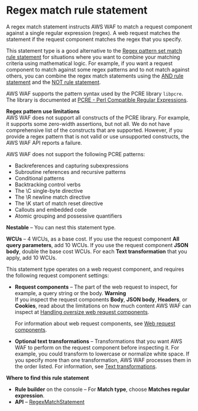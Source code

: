# Regex match rule statement<a name="waf-rule-statement-type-regex-match"></a>

A regex match statement instructs AWS WAF to match a request component against a single regular expression \(regex\)\. A web request matches the statement if the request component matches the regex that you specify\. 

This statement type is a good alternative to the [Regex pattern set match rule statement](waf-rule-statement-type-regex-pattern-set-match.md) for situations where you want to combine your matching criteria using mathematical logic\. For example, if you want a request component to match against some regex patterns and to not match against others, you can combine the regex match statements using the [AND rule statement](waf-rule-statement-type-and.md) and the [NOT rule statement](waf-rule-statement-type-not.md)\. 

AWS WAF supports the pattern syntax used by the PCRE library `libpcre`\. The library is documented at [PCRE \- Perl Compatible Regular Expressions](http://www.pcre.org/)\. 

**Regex pattern use limitations**  
AWS WAF does not support all constructs of the PCRE library\. For example, it supports some zero\-width assertions, but not all\. We do not have comprehensive list of the constructs that are supported\. However, if you provide a regex pattern that is not valid or use unsupported constructs, the AWS WAF API reports a failure\. 

AWS WAF does not support the following PCRE patterns: 
+ Backreferences and capturing subexpressions
+ Subroutine references and recursive patterns
+ Conditional patterns
+ Backtracking control verbs
+ The \\C single\-byte directive
+ The \\R newline match directive
+ The \\K start of match reset directive
+ Callouts and embedded code
+ Atomic grouping and possessive quantifiers

**Nestable** – You can nest this statement type\. 

**WCUs** – 4 WCUs, as a base cost\. If you use the request component **All query parameters**, add 10 WCUs\. If you use the request component **JSON body**, double the base cost WCUs\. For each **Text transformation** that you apply, add 10 WCUs\.

This statement type operates on a web request component, and requires the following request component settings: 
+ **Request components** – The part of the web request to inspect, for example, a query string or the body\.
**Warning**  
If you inspect the request components **Body**, **JSON body**, **Headers**, or **Cookies**, read about the limitations on how much content AWS WAF can inspect at [Handling oversize web request components](waf-oversize-request-components.md)\. 

  For information about web request components, see [Web request components](waf-rule-statement-fields.md)\.
+ **Optional text transformations** – Transformations that you want AWS WAF to perform on the request component before inspecting it\. For example, you could transform to lowercase or normalize white space\. If you specify more than one transformation, AWS WAF processes them in the order listed\. For information, see [Text transformations](waf-rule-statement-transformation.md)\.

**Where to find this rule statement**
+ **Rule builder** on the console – For **Match type**, choose **Matches regular expression**\.
+ **API** – [RegexMatchStatement](https://docs.aws.amazon.com/waf/latest/APIReference/API_RegexMatchStatement.html)